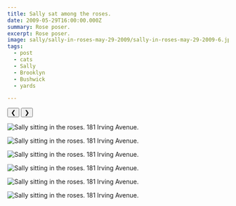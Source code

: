 ```yaml
---
title: Sally sat among the roses.
date: 2009-05-29T16:00:00.000Z
summary: Rose poser.
excerpt: Rose poser.
image: sally/sally-in-roses-may-29-2009/sally-in-roses-may-29-2009-6.jpg
tags:
  - post 
  - cats 
  - Sally
  - Brooklyn
  - Bushwick
  - yards

---
```


<div id="viewport">
    <button id="buttonPrevious">&#10094;</button>
    <button id="buttonNext">&#10095;</button>

![Sally sitting in the roses. 181 Irving Avenue.](/static/img/sally/sally-in-roses-may-29-2009/sally-in-roses-may-29-2009-3.jpg "Sally sitting in the roses. 181 Irving Avenue.")

![Sally sitting in the roses. 181 Irving Avenue.](/static/img/sally/sally-in-roses-may-29-2009/sally-in-roses-may-29-2009-4.jpg "Sally sitting in the roses. 181 Irving Avenue.")

![Sally sitting in the roses. 181 Irving Avenue.](/static/img/sally/sally-in-roses-may-29-2009/sally-in-roses-may-29-2009-5.jpg "Sally sitting in the roses. 181 Irving Avenue.")

![Sally sitting in the roses. 181 Irving Avenue.](/static/img/sally/sally-in-roses-may-29-2009/sally-in-roses-may-29-2009-6.jpg "Sally sitting in the roses. 181 Irving Avenue.")

![Sally sitting in the roses. 181 Irving Avenue.](/static/img/sally/sally-in-roses-may-29-2009/sally-in-roses-may-29-2009-7.jpg "Sally sitting in the roses. 181 Irving Avenue.")

![Sally sitting in the roses. 181 Irving Avenue.](/static/img/sally/sally-in-roses-may-29-2009/sally-in-roses-may-29-2009-9.jpg "Sally sitting in the roses. 181 Irving Avenue.")

</div>
<div id="caption"></div>